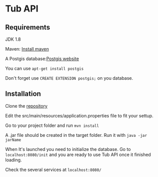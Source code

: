 # Tub API


## Requirements
JDK 1.8

Maven: [Install maven](https://maven.apache.org/install.html)

A Postgis database:[Postgis website](http://postgis.net/install/) 

You can use `apt-get install postgis`

Don't forget use `CREATE EXTENSION postgis;` on you database.

## Installation
Clone the [repository](https://github.com/jpaul51/SpringBootStarterProject.git)

Edit the src/main/resources/application.properties file to fit your settup.

Go to your project folder and run `mvn install`

A .jar file should be created in the target folder. Run it with `java -jar jarName`

When It's launched you need to initialize the database. Go to `localhost:8080/init` and you are ready to use Tub API once it finished loading.

Check the several services at `localhost:8080/`
